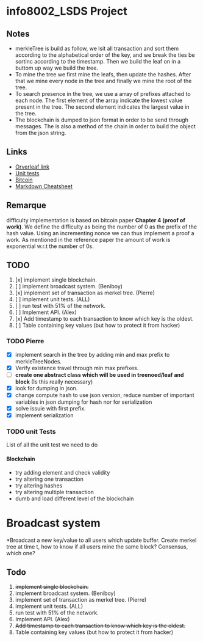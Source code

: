 # info8002_LSDS Project

## Notes

- merkleTree is build as follow, we lsit all transaction and sort them according to
the alphabetical order of the key, and we break the ties be sortinc according to the
timestamp. Then we build the leaf on in a buttom up way we build the tree.
- To mine the tree we first mine the leafs, then update the hashes.
After that we mine every node in the tree and finally we mine the root of the tree.
- To search presence in the tree, we use a array of prefixes attached to each node.
The first element of the array indicate the lowest value present in the tree.
The second element indicates the largest value in the tree.
- The blockchain is dumped to json format in order to be send through messages.
The is also a method of the chain in order to build the object from the json string.

## Links

- [Orverleaf link](https://www.overleaf.com/5154783312jffsnfwyqfqp)
- [Unit tests](https://docs.python.org/3.5/library/unittest.html)
- [Bitcoin](https://bitcoin.org/bitcoin.pdf)
- [Markdown Cheatsheet](https://github.com/adam-p/markdown-here/wiki/Markdown-Cheatsheet)

## Remarque

difficulty implementation is based on bitcoin paper __Chapter 4 (proof of work)__.
We define the difficulty as being the number of 0 as the prefix of the hash value.
Using an incrementing nonce we can thus implement a proof a work. As mentioned in
the reference paper the amount of work is exponential w.r.t the number of 0s.
## TODO

1. [x] implement single blockchain.
2. [ ] implement broadcast system. (Beniboy)
3. [x] implement set of transaction as merkel tree. (Pierre)
4. [ ] implement unit tests. (ALL)
5. [ ] run test with 51% of the network.
6. [ ] Implement API. (Alex)
7. [x] Add timestamp to each transaction to know which key is the oldest.
8. [ ] Table containing key values (but how to protect it from hacker)


### TODO Pierre

- [x] implement search in the tree by adding min and max prefix to merkleTreeNodes.
- [x] Verify existence travel through min max prefixes.
- [ ] __create one abstract class which will be used in treenoed/leaf and block__ (Is this really necessary)
- [x] look for dumping in json.
- [x] change compute hash to use json version, reduce number of important variables in json dumping for hash nor for serialization
- [x] solve issuie with first prefix.
- [x] implement serialization

### TODO unit Tests
List of all the unit test we need to do
#### Blockchain

- try adding element and check validity
- try altering one transaction
- try altering hashes
- try altering multiple transaction
- dumb and load different level of the blockchain

# Broadcast system

  *Broadcast a new key/value to all users which update buffer. Create merkel tree at time t,
   how to know if all users mine the same block? Consensus, which one?

## Todo

1. ~~implement single blockchain.~~
2. implement broadcast system. (Beniboy)
3. implement set of transaction as merkel tree. (Pierre)
4. implement unit tests. (ALL)
5. run test with 51% of the network.
6. Implement API. (Alex)
7. ~~Add timestamp to each transaction to know which key is the oldest.~~
8. Table containing key values (but how to protect it from hacker)
